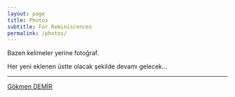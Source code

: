 ```yaml
---
layout: page
title: Photos
subtitle: For Reminiscences
permalink: /photos/
---
```


Bazen kelimeler yerine fotoğraf. 

Her yeni eklenen üstte olacak şekilde devamı gelecek...

___
[Gökmen DEMİR](https://johnGkmn.github.io)
